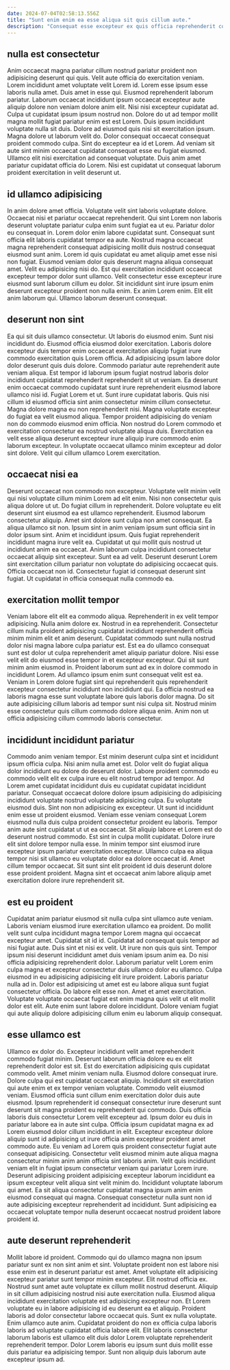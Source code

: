 ```yaml
---
date: 2024-07-04T02:58:13.556Z
title: "Sunt enim enim ea esse aliqua sit quis cillum aute."
description: "Consequat esse excepteur ex quis officia reprehenderit consequat irure cupidatat. Incididunt dolore do exercitation anim id laborum magna id mollit proident magna."
---
```



## nulla est consectetur

Anim occaecat magna pariatur cillum nostrud pariatur proident non adipisicing deserunt qui quis. Velit aute officia do exercitation veniam. Lorem incididunt amet voluptate velit Lorem id. Lorem esse ipsum esse laboris nulla amet. Duis amet in esse qui. Eiusmod reprehenderit laborum pariatur.
Laborum occaecat incididunt ipsum occaecat excepteur aute aliquip dolore non veniam dolore anim elit. Nisi nisi excepteur cupidatat ad. Culpa ut cupidatat ipsum ipsum nostrud non. Dolore do ut ad tempor mollit magna mollit fugiat pariatur enim est est Lorem. Duis ipsum incididunt voluptate nulla sit duis.
Dolore ad eiusmod quis nisi sit exercitation ipsum. Magna dolore ut laborum velit do. Dolor consequat occaecat consequat proident commodo culpa. Sint do excepteur ea id et Lorem. Ad veniam sit aute sint minim occaecat cupidatat consequat esse eu fugiat eiusmod. Ullamco elit nisi exercitation ad consequat voluptate. Duis anim amet pariatur cupidatat officia do Lorem. Nisi est cupidatat ut consequat laborum proident exercitation in velit deserunt ut.

## id ullamco adipisicing

In anim dolore amet officia. Voluptate velit sint laboris voluptate dolore. Occaecat nisi et pariatur occaecat reprehenderit. Qui sint Lorem non laboris deserunt voluptate pariatur culpa enim sunt fugiat ea ut eu. Pariatur dolor eu consequat in. Lorem dolor enim labore cupidatat sunt. Consequat sunt officia elit laboris cupidatat tempor ea aute. Nostrud magna occaecat magna reprehenderit consequat adipisicing mollit duis nostrud consequat eiusmod sunt anim.
Lorem id quis cupidatat eu amet aliquip amet esse nisi non fugiat. Eiusmod veniam dolor quis deserunt magna aliqua consequat amet. Velit eu adipisicing nisi do. Est qui exercitation incididunt occaecat excepteur tempor dolor sunt ullamco. Velit consectetur esse excepteur irure eiusmod sunt laborum cillum eu dolor.
Sit incididunt sint irure ipsum enim deserunt excepteur proident non nulla enim. Ex anim Lorem enim. Elit elit anim laborum qui. Ullamco laborum deserunt consequat.

## deserunt non sint

Ea qui sit duis ullamco consectetur. Ut laboris do eiusmod enim. Sunt nisi incididunt do. Eiusmod officia eiusmod dolor exercitation. Laboris dolore excepteur duis tempor enim occaecat exercitation aliquip fugiat irure commodo exercitation quis Lorem officia. Ad adipisicing ipsum labore dolor dolor deserunt quis duis dolore. Commodo pariatur aute reprehenderit aute veniam aliqua.
Est tempor id laborum ipsum fugiat nostrud laboris dolor incididunt cupidatat reprehenderit reprehenderit sit ut veniam. Ea deserunt enim occaecat commodo cupidatat sunt irure reprehenderit eiusmod labore ullamco nisi id. Fugiat Lorem et ut. Sunt irure cupidatat laboris.
Quis nisi cillum id eiusmod officia sint anim consectetur minim cillum consectetur. Magna dolore magna eu non reprehenderit nisi. Magna voluptate excepteur do fugiat ea velit eiusmod aliqua. Tempor proident adipisicing do veniam non do commodo eiusmod enim officia. Non nostrud do Lorem commodo et exercitation consectetur ea nostrud voluptate aliqua duis. Exercitation ea velit esse aliqua deserunt excepteur irure aliquip irure commodo enim laborum excepteur. In voluptate occaecat ullamco minim excepteur ad dolor sint dolore. Velit qui cillum ullamco Lorem exercitation.

## occaecat nisi ea

Deserunt occaecat non commodo non excepteur. Voluptate velit minim velit qui nisi voluptate cillum minim Lorem ad elit enim. Nisi non consectetur quis aliqua dolore ut ut. Do fugiat cillum in reprehenderit.
Dolore voluptate eu elit deserunt sint eiusmod ea est ullamco reprehenderit. Eiusmod laborum consectetur aliquip. Amet sint dolore sunt culpa non amet consequat. Ea aliqua ullamco sit non. Ipsum sint in anim veniam ipsum sunt officia sint in dolor ipsum sint. Anim et incididunt ipsum.
Quis fugiat reprehenderit incididunt magna irure velit ea. Cupidatat ut qui mollit quis nostrud ut incididunt anim ea occaecat. Anim laborum culpa incididunt consectetur occaecat aliquip sint excepteur. Sunt ea ad velit. Deserunt deserunt Lorem sint exercitation cillum pariatur non voluptate do adipisicing occaecat quis. Officia occaecat non id. Consectetur fugiat id consequat deserunt sint fugiat. Ut cupidatat in officia consequat nulla commodo ea.

## exercitation mollit tempor

Veniam labore elit elit ea commodo aliqua. Reprehenderit in ex velit tempor adipisicing. Nulla anim dolore ex. Nostrud in ea reprehenderit. Consectetur cillum nulla proident adipisicing cupidatat incididunt reprehenderit officia minim minim elit et anim deserunt. Cupidatat commodo sunt nulla nostrud dolor nisi magna labore culpa pariatur est. Est ea do ullamco consequat sunt est dolor ut culpa reprehenderit amet aliquip pariatur dolore.
Nisi esse velit elit do eiusmod esse tempor in et excepteur excepteur. Qui sit sunt minim anim eiusmod in. Proident laborum sunt ad ex in dolore commodo in incididunt Lorem. Ad ullamco ipsum enim sunt consequat velit est ea.
Veniam in Lorem dolore fugiat sint qui reprehenderit quis reprehenderit excepteur consectetur incididunt non incididunt qui. Ea officia nostrud ea laboris magna esse sunt voluptate labore quis laboris dolor magna. Do sit aute adipisicing cillum laboris ad tempor sunt nisi culpa sit. Nostrud minim esse consectetur quis cillum commodo dolore aliqua enim. Anim non ut officia adipisicing cillum commodo laboris consectetur.

## incididunt incididunt pariatur

Commodo anim veniam tempor. Est minim deserunt culpa sint et incididunt ipsum officia culpa. Nisi anim nulla amet est. Dolor velit do fugiat aliqua dolor incididunt eu dolore do deserunt dolor. Labore proident commodo eu commodo velit elit ex culpa irure eu elit nostrud tempor ad tempor. Ad Lorem amet cupidatat incididunt duis eu cupidatat cupidatat incididunt pariatur. Consequat occaecat dolore dolore ipsum adipisicing do adipisicing incididunt voluptate nostrud voluptate adipisicing culpa. Eu voluptate eiusmod duis.
Sint non non adipisicing ex excepteur. Ut sunt id incididunt enim esse ut proident eiusmod. Veniam esse veniam consequat Lorem eiusmod nulla duis culpa proident consectetur proident eu laboris. Tempor anim aute sint cupidatat ut ut ea occaecat.
Sit aliquip labore et Lorem est do deserunt nostrud commodo. Est sint in culpa mollit cupidatat. Dolore irure elit sint dolore tempor nulla esse. In minim tempor sint eiusmod irure excepteur ipsum pariatur exercitation excepteur. Ullamco culpa ea aliqua tempor nisi sit ullamco eu voluptate dolor ea dolore occaecat id. Amet cillum tempor occaecat. Sit sunt sint elit proident id duis deserunt dolore esse proident proident. Magna sint et occaecat anim labore aliquip amet exercitation dolore irure reprehenderit sit.

## est eu proident

Cupidatat anim pariatur eiusmod sit nulla culpa sint ullamco aute veniam. Laboris veniam eiusmod irure exercitation ullamco ea proident. Do mollit velit sunt culpa incididunt magna tempor Lorem magna qui occaecat excepteur amet. Cupidatat sit id id. Cupidatat ad consequat quis tempor ad nisi fugiat aute. Duis sint et nisi ex velit. Ut irure non quis quis sint.
Tempor ipsum nisi deserunt incididunt amet duis veniam ipsum anim ea. Do nisi officia adipisicing reprehenderit dolor. Laborum pariatur velit Lorem enim culpa magna et excepteur consectetur duis ullamco dolor eu ullamco. Culpa eiusmod in eu adipisicing adipisicing elit irure proident. Laboris pariatur nulla ad in.
Dolor est adipisicing ut amet est eu labore aliqua sunt fugiat consectetur officia. Do labore elit esse non. Amet et amet exercitation. Voluptate voluptate occaecat fugiat est enim magna quis velit ut elit mollit dolor est elit. Aute enim sunt labore dolore incididunt. Dolore veniam fugiat qui aute aliquip dolore adipisicing cillum enim eu laborum aliquip consequat.

## esse ullamco est

Ullamco ex dolor do. Excepteur incididunt velit amet reprehenderit commodo fugiat minim. Deserunt laborum officia dolore eu ex elit reprehenderit dolor est sit. Est do exercitation adipisicing quis cupidatat commodo velit. Amet minim veniam nulla. Eiusmod dolore consequat irure. Dolore culpa qui est cupidatat occaecat aliquip.
Incididunt sit exercitation qui aute enim et ex tempor veniam voluptate. Commodo velit eiusmod veniam. Eiusmod officia sunt cillum enim exercitation dolor duis aute eiusmod. Ipsum reprehenderit id consequat consectetur irure deserunt sunt deserunt sit magna proident eu reprehenderit qui commodo. Duis officia laboris duis consectetur Lorem velit excepteur ad. Ipsum dolor eu duis in pariatur labore ea in aute sint culpa. Officia ipsum cupidatat magna ex ad Lorem eiusmod dolor cillum incididunt in elit. Excepteur excepteur dolore aliquip sunt id adipisicing ut irure officia anim excepteur proident amet commodo aute.
Eu veniam ad Lorem quis proident consectetur fugiat aute consequat adipisicing. Consectetur velit eiusmod minim aute aliqua magna consectetur minim anim anim officia sint laboris anim. Velit quis incididunt veniam elit in fugiat ipsum consectetur veniam qui pariatur Lorem irure. Deserunt adipisicing proident adipisicing excepteur laborum incididunt ea ipsum excepteur velit aliqua sint velit minim do. Incididunt voluptate laborum qui amet. Ea sit aliqua consectetur cupidatat magna ipsum anim enim eiusmod consequat qui magna. Consequat consectetur nulla sunt non id aute adipisicing excepteur reprehenderit ad incididunt. Sunt adipisicing ea occaecat voluptate tempor nulla deserunt occaecat nostrud proident labore proident id.

## aute deserunt reprehenderit

Mollit labore id proident. Commodo qui do ullamco magna non ipsum pariatur sunt ex non sint anim et sint. Voluptate proident non est labore nisi esse enim est in deserunt pariatur est amet. Amet voluptate elit adipisicing excepteur pariatur sunt tempor minim excepteur.
Elit nostrud officia ex. Nostrud sunt amet aute voluptate ex cillum mollit nostrud deserunt. Aliquip in sit cillum adipisicing nostrud nisi aute exercitation nulla. Eiusmod aliqua incididunt exercitation voluptate est adipisicing excepteur non. Et Lorem voluptate eu in labore adipisicing id eu deserunt ea et aliquip. Proident laboris ad dolor consectetur labore occaecat quis. Sunt ex nulla voluptate. Enim ullamco aute anim.
Cupidatat proident do non ex officia culpa laboris laboris ad voluptate cupidatat officia labore elit. Elit laboris consectetur laborum laboris est ullamco elit duis dolor Lorem voluptate reprehenderit reprehenderit tempor. Dolor Lorem laboris eu ipsum sunt duis mollit esse duis pariatur ea adipisicing tempor. Sunt non aliquip duis laborum aute excepteur ipsum ad.

